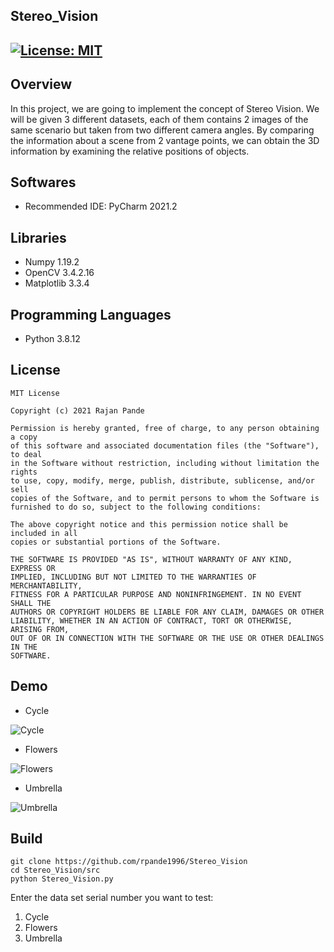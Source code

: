 ## Stereo_Vision
[![License: MIT](https://img.shields.io/badge/License-MIT-green.svg)](https://opensource.org/licenses/MIT)
---

## Overview

In this project, we are going to implement the concept of Stereo Vision. We will be given 3 different
datasets, each of them contains 2 images of the same scenario but taken from two different camera
angles. By comparing the information about a scene from 2 vantage points, we can obtain the
3D information by examining the relative positions of objects.

## Softwares

* Recommended IDE: PyCharm 2021.2

## Libraries

* Numpy 1.19.2
* OpenCV 3.4.2.16
* Matplotlib 3.3.4

## Programming Languages

* Python 3.8.12

## License 

```
MIT License

Copyright (c) 2021 Rajan Pande

Permission is hereby granted, free of charge, to any person obtaining a copy
of this software and associated documentation files (the "Software"), to deal
in the Software without restriction, including without limitation the rights
to use, copy, modify, merge, publish, distribute, sublicense, and/or sell
copies of the Software, and to permit persons to whom the Software is
furnished to do so, subject to the following conditions:

The above copyright notice and this permission notice shall be included in all
copies or substantial portions of the Software.

THE SOFTWARE IS PROVIDED "AS IS", WITHOUT WARRANTY OF ANY KIND, EXPRESS OR
IMPLIED, INCLUDING BUT NOT LIMITED TO THE WARRANTIES OF MERCHANTABILITY,
FITNESS FOR A PARTICULAR PURPOSE AND NONINFRINGEMENT. IN NO EVENT SHALL THE
AUTHORS OR COPYRIGHT HOLDERS BE LIABLE FOR ANY CLAIM, DAMAGES OR OTHER
LIABILITY, WHETHER IN AN ACTION OF CONTRACT, TORT OR OTHERWISE, ARISING FROM,
OUT OF OR IN CONNECTION WITH THE SOFTWARE OR THE USE OR OTHER DEALINGS IN THE 
SOFTWARE.
```

## Demo

- Cycle

![Cycle](https://github.com/rpande1996/Stereo_Vision/blob/main/media/output/Cycle/Merged_Cycle.png)

- Flowers

![Flowers](https://github.com/rpande1996/Stereo_Vision/blob/main/media/output/Flowers/Merged_Flowers.png)

- Umbrella

![Umbrella](https://github.com/rpande1996/Stereo_Vision/blob/main/media/output/Umbrella/Merged_Umbrella.png)

## Build

```
git clone https://github.com/rpande1996/Stereo_Vision
cd Stereo_Vision/src
python Stereo_Vision.py
```
Enter the data set serial number you want to test:
1. Cycle
2. Flowers
3. Umbrella
